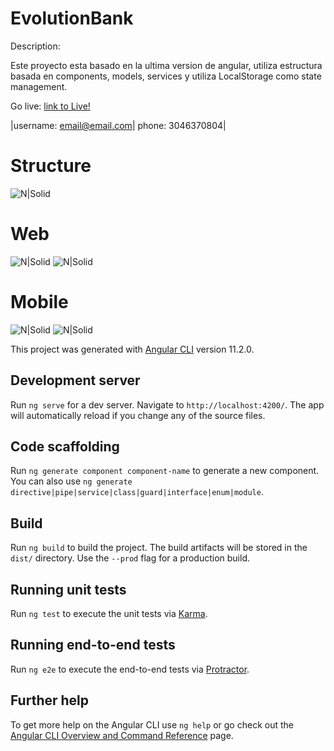 # EvolutionBank

Description:

Este proyecto esta basado en la ultima version de angular, utiliza estructura basada en components, models, services y utiliza LocalStorage como state management.

Go live:
[link to Live!](https://evolution-bank.vercel.app/)

|username: email@email.com| phone: 3046370804|

# Structure

![N|Solid](https://github.com/jdesignermayor/evolutionBank/blob/master/src/assets/images/archic.png)


# Web

![N|Solid](https://github.com/jdesignermayor/evolutionBank/blob/master/src/assets/images/img1.png)
![N|Solid](https://github.com/jdesignermayor/evolutionBank/blob/master/src/assets/images/img4.png)

# Mobile

![N|Solid](https://github.com/jdesignermayor/evolutionBank/blob/master/src/assets/images/img2.png)
![N|Solid](https://github.com/jdesignermayor/evolutionBank/blob/master/src/assets/images/img3.png)


This project was generated with [Angular CLI](https://github.com/angular/angular-cli) version 11.2.0.

## Development server

Run `ng serve` for a dev server. Navigate to `http://localhost:4200/`. The app will automatically reload if you change any of the source files.

## Code scaffolding

Run `ng generate component component-name` to generate a new component. You can also use `ng generate directive|pipe|service|class|guard|interface|enum|module`.

## Build

Run `ng build` to build the project. The build artifacts will be stored in the `dist/` directory. Use the `--prod` flag for a production build.

## Running unit tests

Run `ng test` to execute the unit tests via [Karma](https://karma-runner.github.io).

## Running end-to-end tests

Run `ng e2e` to execute the end-to-end tests via [Protractor](http://www.protractortest.org/).

## Further help

To get more help on the Angular CLI use `ng help` or go check out the [Angular CLI Overview and Command Reference](https://angular.io/cli) page.
